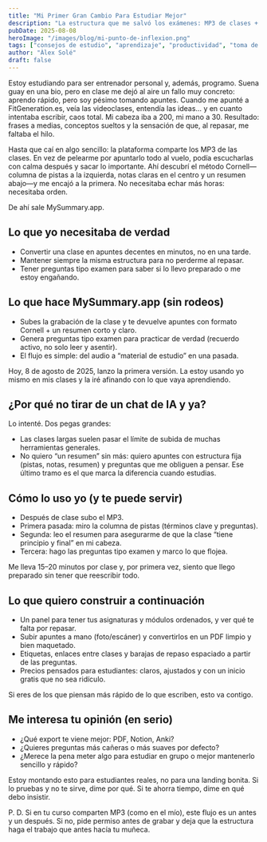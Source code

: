```yaml
---
title: "Mi Primer Gran Cambio Para Estudiar Mejor"
description: "La estructura que me salvó los exámenes: MP3 de clases + método Cornell + MySummary.app para convertir clases en apuntes útiles."
pubDate: 2025-08-08
heroImage: "/images/blog/mi-punto-de-inflexion.png"
tags: ["consejos de estudio", "aprendizaje", "productividad", "toma de notas", "IA"]
author: "Àlex Solé"
draft: false
---
```


Estoy estudiando para ser entrenador personal y, además, programo. Suena guay en una bio, pero en clase me dejó al aire un fallo muy concreto: aprendo rápido, pero soy pésimo tomando apuntes. Cuando me apunté a FitGeneration.es, veía las videoclases, entendía las ideas… y en cuanto intentaba escribir, caos total. Mi cabeza iba a 200, mi mano a 30. Resultado: frases a medias, conceptos sueltos y la sensación de que, al repasar, me faltaba el hilo.

Hasta que caí en algo sencillo: la plataforma comparte los MP3 de las clases. En vez de pelearme por apuntarlo todo al vuelo, podía escucharlas con calma después y sacar lo importante. Ahí descubrí el método Cornell—columna de pistas a la izquierda, notas claras en el centro y un resumen abajo—y me encajó a la primera. No necesitaba echar más horas: necesitaba orden.

De ahí sale MySummary.app.

## Lo que yo necesitaba de verdad

- Convertir una clase en apuntes decentes en minutos, no en una tarde.
- Mantener siempre la misma estructura para no perderme al repasar.
- Tener preguntas tipo examen para saber si lo llevo preparado o me estoy engañando.


## Lo que hace MySummary.app (sin rodeos)

- Subes la grabación de la clase y te devuelve apuntes con formato Cornell + un resumen corto y claro.
- Genera preguntas tipo examen para practicar de verdad (recuerdo activo, no solo leer y asentir).
- El flujo es simple: del audio a “material de estudio” en una pasada.

Hoy, 8 de agosto de 2025, lanzo la primera versión. La estoy usando yo mismo en mis clases y la iré afinando con lo que vaya aprendiendo.

## ¿Por qué no tirar de un chat de IA y ya?

Lo intenté. Dos pegas grandes:

- Las clases largas suelen pasar el límite de subida de muchas herramientas generales.
- No quiero “un resumen” sin más: quiero apuntes con estructura fija (pistas, notas, resumen) y preguntas que me obliguen a pensar. Ese último tramo es el que marca la diferencia cuando estudias.


## Cómo lo uso yo (y te puede servir)

- Después de clase subo el MP3.
- Primera pasada: miro la columna de pistas (términos clave y preguntas).
- Segunda: leo el resumen para asegurarme de que la clase “tiene principio y final” en mi cabeza.
- Tercera: hago las preguntas tipo examen y marco lo que flojea.

Me lleva 15–20 minutos por clase y, por primera vez, siento que llego preparado sin tener que reescribir todo.

## Lo que quiero construir a continuación

- Un panel para tener tus asignaturas y módulos ordenados, y ver qué te falta por repasar.
- Subir apuntes a mano (foto/escáner) y convertirlos en un PDF limpio y bien maquetado.
- Etiquetas, enlaces entre clases y barajas de repaso espaciado a partir de las preguntas.
- Precios pensados para estudiantes: claros, ajustados y con un inicio gratis que no sea ridículo.

Si eres de los que piensan más rápido de lo que escriben, esto va contigo.

## Me interesa tu opinión (en serio)

- ¿Qué export te viene mejor: PDF, Notion, Anki?
- ¿Quieres preguntas más cañeras o más suaves por defecto?
- ¿Merece la pena meter algo para estudiar en grupo o mejor mantenerlo sencillo y rápido?

Estoy montando esto para estudiantes reales, no para una landing bonita. Si lo pruebas y no te sirve, dime por qué. Si te ahorra tiempo, dime en qué debo insistir.

P. D. Si en tu curso comparten MP3 (como en el mío), este flujo es un antes y un después. Si no, pide permiso antes de grabar y deja que la estructura haga el trabajo que antes hacía tu muñeca.

